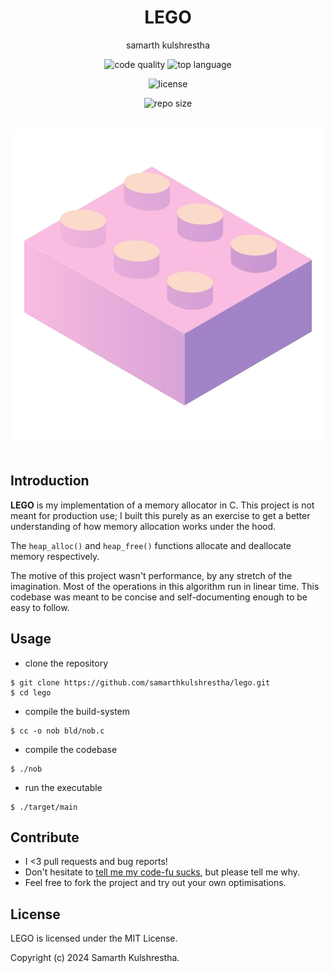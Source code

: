 <div align="center">
<h1>LEGO</h1>

samarth kulshrestha

<!-- ![release version](https://img.shields.io/github/v/release/samarthkulshrestha/lego?color=%23a039fa&include_prereleases&style=for-the-badge) -->
![code quality](https://img.shields.io/codefactor/grade/github/samarthkulshrestha/lego/main?style=for-the-badge)
![top language](https://img.shields.io/github/languages/top/samarthkulshrestha/lego?color=%234877f7&style=for-the-badge)
<!-- <br> -->
![license](https://img.shields.io/github/license/samarthkulshrestha/lego?color=%23f2e85a&style=for-the-badge)
<!-- ![release date](https://img.shields.io/github/release-date-pre/samarthkulshrestha/lego?color=%23f76ad4&style=for-the-badge) -->
![repo size](https://img.shields.io/github/repo-size/samarthkulshrestha/lego?color=%2346d4a0&style=for-the-badge)
<br/><br/><br/>
![lego logo](assets/lego.png)
<br/><br>
</div>

## Introduction

**LEGO** is my implementation of a memory allocator in C. This project is not
meant for production use; I built this purely as an exercise to get a better
understanding of how memory allocation works under the hood.

The `heap_alloc()` and `heap_free()` functions allocate and deallocate memory
respectively.

The motive of this project wasn't performance, by any stretch of the
imagination. Most of the operations in this algorithm run in linear time. This
codebase was meant to be concise and self-documenting enough to be easy to
follow.

## Usage

+ clone the repository
```console
$ git clone https://github.com/samarthkulshrestha/lego.git
$ cd lego
```

+ compile the build-system
```console
$ cc -o nob bld/nob.c
```

+ compile the codebase
```console
$ ./nob
```

+ run the executable
```console
$ ./target/main
```

## Contribute

+ I <3 pull requests and bug reports!
+ Don't hesitate to [tell me my code-fu sucks](https://github.com/samarthkulshrestha/lego/issues/new), but please tell me why.
+ Feel free to fork the project and try out your own optimisations.

## License

LEGO is licensed under the MIT License.

Copyright (c) 2024 Samarth Kulshrestha.
